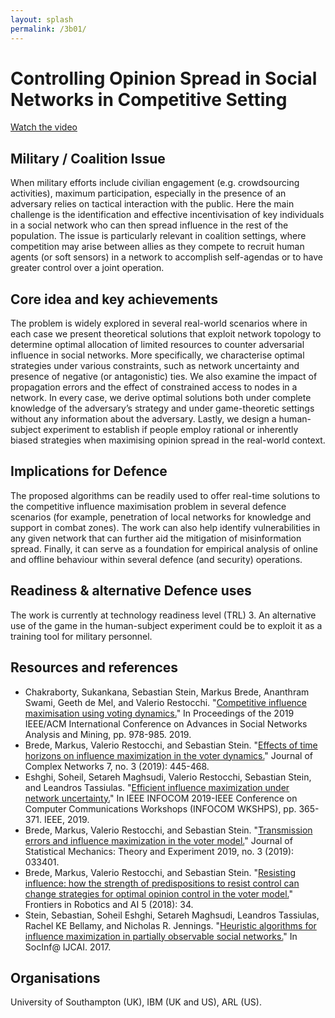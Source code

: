```yaml
---
layout: splash
permalink: /3b01/
---
```


# Controlling Opinion Spread in Social Networks in Competitive Setting

[Watch the video](https://ibm.box.com/v/Showcase-3b01-video)

## Military / Coalition Issue
When military efforts include civilian engagement (e.g. crowdsourcing activities), maximum participation, especially in the presence of an adversary relies on tactical interaction with the public. Here the main challenge is the identification and effective incentivisation of key individuals in a social network who can then spread influence in the rest of the population. The issue is particularly relevant in coalition settings, where competition may arise between allies as they compete to recruit human agents (or soft sensors) in a network to accomplish self-agendas or to have greater control over a joint operation.   

## Core idea and key achievements
The problem is widely explored in several real-world scenarios where in each case we present theoretical solutions that exploit network topology to determine optimal allocation of limited resources to counter adversarial influence in social networks. More specifically, we characterise optimal strategies under various constraints, such as network uncertainty and presence of negative (or antagonistic) ties. We also examine the impact of propagation errors and the effect of constrained access to nodes in a network. In every case, we derive optimal solutions both under complete knowledge of the adversary’s strategy and under game-theoretic settings without any information about the adversary. Lastly, we design a human-subject experiment to establish if people employ rational or inherently biased strategies when maximising opinion spread in the real-world context. 

## Implications for Defence
The proposed algorithms can be readily used to offer real-time solutions to the competitive influence maximisation problem in several defence scenarios (for example, penetration of local networks for knowledge and support in combat zones). The work can also help identify vulnerabilities in any given network that can further aid the mitigation of misinformation spread. Finally, it can serve as a foundation for empirical analysis of online and offline behaviour within several defence (and security) operations.

## Readiness & alternative Defence uses
The work is currently at technology readiness level (TRL) 3.  An alternative use of the game in the human-subject experiment could be to exploit it as a training tool for military personnel. 

<!-- ![image info](/dais/achievements/images/1a02_figure1.jpg) -->

## Resources and references  

* Chakraborty, Sukankana, Sebastian Stein, Markus Brede, Ananthram Swami, Geeth de Mel, and Valerio Restocchi. "[Competitive influence maximisation using voting dynamics.](/doc-4759)" In Proceedings of the 2019 IEEE/ACM International Conference on Advances in Social Networks Analysis and Mining, pp. 978-985. 2019.
* Brede, Markus, Valerio Restocchi, and Sebastian Stein. "[Effects of time horizons on influence maximization in the voter dynamics.](/doc-3035/)" Journal of Complex Networks 7, no. 3 (2019): 445-468.
* Eshghi, Soheil, Setareh Maghsudi, Valerio Restocchi, Sebastian Stein, and Leandros Tassiulas. "[Efficient influence maximization under network uncertainty.](doc-3609/)" In IEEE INFOCOM 2019-IEEE Conference on Computer Communications Workshops (INFOCOM WKSHPS), pp. 365-371. IEEE, 2019.
* Brede, Markus, Valerio Restocchi, and Sebastian Stein. "[Transmission errors and influence maximization in the voter model.](/doc-5056/)" Journal of Statistical Mechanics: Theory and Experiment 2019, no. 3 (2019): 033401.
* Brede, Markus, Valerio Restocchi, and Sebastian Stein. "[Resisting influence: how the strength of predispositions to resist control can change strategies for optimal opinion control in the voter model.](/doc-2663/)" Frontiers in Robotics and AI 5 (2018): 34.
* Stein, Sebastian, Soheil Eshghi, Setareh Maghsudi, Leandros Tassiulas, Rachel KE Bellamy, and Nicholas R. Jennings. "[Heuristic algorithms for influence maximization in partially observable social networks.](/doc-1461/)" In SocInf@ IJCAI. 2017.

## Organisations
University of Southampton (UK), IBM (UK and US), ARL (US). 
